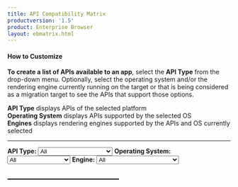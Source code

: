 ```yaml
---
title: API Compatibility Matrix
productversion: '1.5'
product: Enterprise Browser
layout: ebmatrix.html
---
```


#### How to Customize
**To create a list of APIs available to an app**, select the **API Type** from the drop-down menu. Optionally, select the operating system and/or the rendering engine currently running on the target or that is being considered as a migration target to see the APIs that support those options. 

**API Type** displays APIs of the selected platform<br>
**Operating System** displays APIs supported by the selected OS<br>
**Engines** displays rendering engines supported by the APIs and OS currently selected 

-----

<div>
	<B>API Type:</B>
	<select id="sel_api_type" onChange="listAPI();">
		<option value="all">All</option>
		<option value="ebapi">Enterprise Browser APIs</option>
		<option value="pb3xapi">PocketBrowser 3.x APIs</option>
		<option value="re2xapi">RhoElements 2.x APIs</option>
	</select>
	<B>Operating System:</B>
	<select id="sel_platform_type" onChange="listAPI();">
		<option value="all">All</option>
		<option value="plat_android">Android</option>
		<option value="plat_wmce">Windows Mobile/CE</option>
	</select>
	<B>Engine:</B>
	<select id="sel_engine_type" onChange="listAPI();">
		<option value="all">All</option>
		<option value="eng_android">Android Stock Webkit</option>
		<option value="eng_ie_wmce">Internet Explorer</option>
		<option value="eng_webkit_wmce">Windows Mobile/CE Webkit</option>
	</select>
	<br><br><table id='tableapilist'></table>
</div>
<style>
	table, th, td {
		border: 1px solid black;
	    border-collapse: collapse;
	}
	th {
	    height: 70px;
	    background-color: #eeeeee;
	    color: black;
	    text-align: center;
	}
	td {
		height: 60px;
		text-align: center;
	}
	table{
		width: 50%
	}
	tr:hover {
		background-color: #eeeeee
	}

</style>
<script type="text/javascript">
		var matrix=[
			{	"apitype":"EnterpriseBrowser API",	"apiname":"<a target='_blank' href='../../api/re2x/apd'>APD	</a>","platform_wmce":"WM/CE",	"platform_android":"Android",	"engine_ie_wmce":"",	"engine_webkit_wmce":"WM/CE Webkit",	"engine_android":"Android Stock Webkit"	},
			{	"apitype":"EnterpriseBrowser API",	"apiname":"<a target='_blank' href='../../api/Application'>Application	</a>","platform_wmce":"WM/CE",	"platform_android":"Android",	"engine_ie_wmce":"",	"engine_webkit_wmce":"WM/CE Webkit",	"engine_android":"Android Stock Webkit"	},
			{	"apitype":"EnterpriseBrowser API",	"apiname":"<a target='_blank' href='../../api/audiocapture'>AudioCapture	</a>","platform_wmce":"WM/CE",	"platform_android":"Android",	"engine_ie_wmce":"",	"engine_webkit_wmce":"WM/CE Webkit",	"engine_android":"Android Stock Webkit"	},
			{	"apitype":"EnterpriseBrowser API",	"apiname":"<a target='_blank' href='../../api/barcode'>Barcode	</a>","platform_wmce":"WM/CE",	"platform_android":"Android",	"engine_ie_wmce":"",	"engine_webkit_wmce":"WM/CE Webkit",	"engine_android":"Android Stock Webkit"	},
			{	"apitype":"EnterpriseBrowser API",	"apiname":"<a target='_blank' href='../../api/battery'>Battery	</a>","platform_wmce":"WM/CE",	"platform_android":"Android",	"engine_ie_wmce":"",	"engine_webkit_wmce":"WM/CE Webkit",	"engine_android":"Android Stock Webkit"	},
			{	"apitype":"EnterpriseBrowser API",	"apiname":"<a target='_blank' href='../../api/camera'>Camera	</a>","platform_wmce":"WM/CE",	"platform_android":"Android",	"engine_ie_wmce":"",	"engine_webkit_wmce":"WM/CE Webkit",	"engine_android":"Android Stock Webkit"	},
			{	"apitype":"EnterpriseBrowser API",	"apiname":"<a target='_blank' href='../../api/cardreader'>CardReader	</a>","platform_wmce":"WM/CE",	"platform_android":"Android",	"engine_ie_wmce":"",	"engine_webkit_wmce":"WM/CE Webkit",	"engine_android":"Android Stock Webkit"	},
			{	"apitype":"EnterpriseBrowser API",	"apiname":"<a target='_blank' href='../../api/Database'>Database	</a>","platform_wmce":"WM/CE",	"platform_android":"Android",	"engine_ie_wmce":"",	"engine_webkit_wmce":"WM/CE Webkit",	"engine_android":"Android Stock Webkit"	},
			{	"apitype":"EnterpriseBrowser API",	"apiname":"<a target='_blank' href='../../api/device'>Device	</a>","platform_wmce":"WM/CE",	"platform_android":"Android",	"engine_ie_wmce":"",	"engine_webkit_wmce":"WM/CE Webkit",	"engine_android":"Android Stock Webkit"	},
			{	"apitype":"EnterpriseBrowser API",	"apiname":"<a target='_blank' href='../../api/EzNFC'>EzNFC	</a>","platform_wmce":"",	"platform_android":"Android",	"engine_ie_wmce":"",	"engine_webkit_wmce":"",	"engine_android":"Android Stock Webkit"	},
			{	"apitype":"EnterpriseBrowser API",	"apiname":"<a target='_blank' href='../../api/File'>File	</a>","platform_wmce":"WM/CE",	"platform_android":"Android",	"engine_ie_wmce":"",	"engine_webkit_wmce":"WM/CE Webkit",	"engine_android":"Android Stock Webkit"	},
			{	"apitype":"EnterpriseBrowser API",	"apiname":"<a target='_blank' href='../../api/Intent'>Intent	</a>","platform_wmce":"WM/CE",	"platform_android":"Android",	"engine_ie_wmce":"",	"engine_webkit_wmce":"WM/CE Webkit",	"engine_android":"Android Stock Webkit"	},
			{	"apitype":"EnterpriseBrowser API",	"apiname":"<a target='_blank' href='../../api/keycapture'>KeyCapture	</a>","platform_wmce":"WM/CE",	"platform_android":"Android",	"engine_ie_wmce":"",	"engine_webkit_wmce":"WM/CE Webkit",	"engine_android":"Android Stock Webkit"	},
			{	"apitype":"EnterpriseBrowser API",	"apiname":"<a target='_blank' href='../../api/keystate'>KeyState	</a>","platform_wmce":"WM/CE",	"platform_android":"",	"engine_ie_wmce":"",	"engine_webkit_wmce":"WM/CE Webkit",	"engine_android":""	},
			{	"apitype":"EnterpriseBrowser API",	"apiname":"<a target='_blank' href='../../api/Log'>Log	</a>","platform_wmce":"WM/CE",	"platform_android":"Android",	"engine_ie_wmce":"",	"engine_webkit_wmce":"WM/CE Webkit",	"engine_android":"Android Stock Webkit"	},
			{	"apitype":"EnterpriseBrowser API",	"apiname":"<a target='_blank' href='../../api/mediaplayer'>MediaPlayer	</a>","platform_wmce":"WM/CE",	"platform_android":"Android",	"engine_ie_wmce":"",	"engine_webkit_wmce":"WM/CE Webkit",	"engine_android":"Android Stock Webkit"	},
			{	"apitype":"EnterpriseBrowser API",	"apiname":"<a target='_blank' href='../../api/NativeMenubar'>NativeMenubar	</a>","platform_wmce":"WM/CE",	"platform_android":"",	"engine_ie_wmce":"",	"engine_webkit_wmce":"WM/CE Webkit",	"engine_android":""	},
			{	"apitype":"EnterpriseBrowser API",	"apiname":"<a target='_blank' href='../../api/NativeTabbar'>NativeTabbar	</a>","platform_wmce":"WM/CE",	"platform_android":"Android",	"engine_ie_wmce":"",	"engine_webkit_wmce":"WM/CE Webkit",	"engine_android":"Android Stock Webkit"	},
			{	"apitype":"EnterpriseBrowser API",	"apiname":"<a target='_blank' href='../../api/NativeToolbar'>NativeToolbar	</a>","platform_wmce":"WM/CE",	"platform_android":"Android",	"engine_ie_wmce":"",	"engine_webkit_wmce":"WM/CE Webkit",	"engine_android":"Android Stock Webkit"	},
			{	"apitype":"EnterpriseBrowser API",	"apiname":"<a target='_blank' href='../../api/Network'>Network	</a>","platform_wmce":"WM/CE",	"platform_android":"Android",	"engine_ie_wmce":"",	"engine_webkit_wmce":"WM/CE Webkit",	"engine_android":"Android Stock Webkit"	},
			{	"apitype":"EnterpriseBrowser API",	"apiname":"<a target='_blank' href='../../api/Notification'>Notification	</a>","platform_wmce":"WM/CE",	"platform_android":"Android",	"engine_ie_wmce":"",	"engine_webkit_wmce":"WM/CE Webkit",	"engine_android":"Android Stock Webkit"	},
			{	"apitype":"EnterpriseBrowser API",	"apiname":"<a target='_blank' href='../../api/printing'>Printer	</a>","platform_wmce":"WM/CE",	"platform_android":"Android",	"engine_ie_wmce":"",	"engine_webkit_wmce":"WM/CE Webkit",	"engine_android":"Android Stock Webkit"	},
			{	"apitype":"EnterpriseBrowser API",	"apiname":"<a target='_blank' href='../../api/printingzebra'>PrinterZebra	</a>","platform_wmce":"WM/CE",	"platform_android":"Android",	"engine_ie_wmce":"",	"engine_webkit_wmce":"WM/CE Webkit",	"engine_android":"Android Stock Webkit"	},
			{	"apitype":"EnterpriseBrowser API",	"apiname":"<a target='_blank' href='../../api/remotenotification'>RemoteNotification	</a>","platform_wmce":"",	"platform_android":"Android",	"engine_ie_wmce":"",	"engine_webkit_wmce":"",	"engine_android":"Android Stock Webkit"	},
			{	"apitype":"EnterpriseBrowser API",	"apiname":"<a target='_blank' href='../../api/screenorientation'>ScreenOrientation	</a>","platform_wmce":"WM/CE",	"platform_android":"Android",	"engine_ie_wmce":"",	"engine_webkit_wmce":"WM/CE Webkit",	"engine_android":"Android Stock Webkit"	},
			{	"apitype":"EnterpriseBrowser API",	"apiname":"<a target='_blank' href='../../api/sensor'>Sensor	</a>","platform_wmce":"WM/CE",	"platform_android":"Android",	"engine_ie_wmce":"",	"engine_webkit_wmce":"WM/CE Webkit",	"engine_android":"Android Stock Webkit"	},
			{	"apitype":"EnterpriseBrowser API",	"apiname":"<a target='_blank' href='../../api/settingsButton'>SettingsButton	</a>","platform_wmce":"WM/CE",	"platform_android":"Android",	"engine_ie_wmce":"",	"engine_webkit_wmce":"WM/CE Webkit",	"engine_android":"Android Stock Webkit"	},
			{	"apitype":"EnterpriseBrowser API",	"apiname":"<a target='_blank' href='../../api/signalindicators'>SignalIndicators	</a>","platform_wmce":"WM/CE",	"platform_android":"Android",	"engine_ie_wmce":"",	"engine_webkit_wmce":"WM/CE Webkit",	"engine_android":"Android Stock Webkit"	},
			{	"apitype":"EnterpriseBrowser API",	"apiname":"<a target='_blank' href='../../api/signature'>Signature	</a>","platform_wmce":"WM/CE",	"platform_android":"Android",	"engine_ie_wmce":"",	"engine_webkit_wmce":"WM/CE Webkit",	"engine_android":"Android Stock Webkit"	},
			{	"apitype":"EnterpriseBrowser API",	"apiname":"<a target='_blank' href='../../api/Sip'>SIP	</a>","platform_wmce":"",	"platform_android":"Android",	"engine_ie_wmce":"",	"engine_webkit_wmce":"",	"engine_android":"Android Stock Webkit"	},
			{	"apitype":"EnterpriseBrowser API",	"apiname":"<a target='_blank' href='../../api/smartcradle'>SmartCradle	</a>","platform_wmce":"WM/CE",	"platform_android":"Android",	"engine_ie_wmce":"",	"engine_webkit_wmce":"WM/CE Webkit",	"engine_android":"Android Stock Webkit"	},
			{	"apitype":"EnterpriseBrowser API",	"apiname":"<a target='_blank' href='../../api/system'>System	</a>","platform_wmce":"WM/CE",	"platform_android":"Android",	"engine_ie_wmce":"",	"engine_webkit_wmce":"WM/CE Webkit",	"engine_android":"Android Stock Webkit"	},
			{	"apitype":"EnterpriseBrowser API",	"apiname":"<a target='_blank' href='../../api/Timer'>Timer	</a>","platform_wmce":"WM/CE",	"platform_android":"Android",	"engine_ie_wmce":"",	"engine_webkit_wmce":"WM/CE Webkit",	"engine_android":"Android Stock Webkit"	},
			{	"apitype":"EnterpriseBrowser API",	"apiname":"<a target='_blank' href='../../api/webview'>Webview	</a>","platform_wmce":"WM/CE",	"platform_android":"Android",	"engine_ie_wmce":"",	"engine_webkit_wmce":"WM/CE Webkit",	"engine_android":"Android Stock Webkit"	},
			{	"apitype":"RhoElements 2.X API",	"apiname":"<a target='_blank' href='../../api/re2x/addressbar'>AddressBar	</a>","platform_wmce":"WM/CE",	"platform_android":"Android",	"engine_ie_wmce":"",	"engine_webkit_wmce":"WM/CE Webkit",	"engine_android":"Android Stock Webkit"	},
			{	"apitype":"RhoElements 2.X API",	"apiname":"<a target='_blank' href='../../api/re2x/airbeam'>Airbeam	</a>","platform_wmce":"WM/CE",	"platform_android":"",	"engine_ie_wmce":"",	"engine_webkit_wmce":"WM/CE Webkit",	"engine_android":""	},
			{	"apitype":"RhoElements 2.X API",	"apiname":"<a target='_blank' href='../../api/re2x/alarm'>Alarm	</a>","platform_wmce":"WM/CE",	"platform_android":"Android",	"engine_ie_wmce":"",	"engine_webkit_wmce":"WM/CE Webkit",	"engine_android":"Android Stock Webkit"	},
			{	"apitype":"RhoElements 2.X API",	"apiname":"<a target='_blank' href='../../api/re2x/apd'>APD	</a>","platform_wmce":"WM/CE",	"platform_android":"Android",	"engine_ie_wmce":"",	"engine_webkit_wmce":"WM/CE Webkit",	"engine_android":"Android Stock Webkit"	},
			{	"apitype":"RhoElements 2.X API",	"apiname":"<a target='_blank' href='../../api/re2x/application'>Application	</a>","platform_wmce":"WM/CE",	"platform_android":"Android",	"engine_ie_wmce":"",	"engine_webkit_wmce":"WM/CE Webkit",	"engine_android":"Android Stock Webkit"	},
			{	"apitype":"RhoElements 2.X API",	"apiname":"<a target='_blank' href='../../api/re2x/AudioCapture'>AudioCapture	</a>","platform_wmce":"WM/CE",	"platform_android":"Android",	"engine_ie_wmce":"",	"engine_webkit_wmce":"WM/CE Webkit",	"engine_android":"Android Stock Webkit"	},
			{	"apitype":"RhoElements 2.X API",	"apiname":"<a target='_blank' href='../../api/re2x/backbutton'>BackButton	</a>","platform_wmce":"WM/CE",	"platform_android":"Android",	"engine_ie_wmce":"",	"engine_webkit_wmce":"WM/CE Webkit",	"engine_android":"Android Stock Webkit"	},
			{	"apitype":"RhoElements 2.X API",	"apiname":"<a target='_blank' href='../../api/re2x/backlight'>Backlight	</a>","platform_wmce":"WM/CE",	"platform_android":"Android",	"engine_ie_wmce":"",	"engine_webkit_wmce":"WM/CE Webkit",	"engine_android":"Android Stock Webkit"	},
			{	"apitype":"RhoElements 2.X API",	"apiname":"<a target='_blank' href='../../api/re2x/battery'>Battery	</a>","platform_wmce":"WM/CE",	"platform_android":"Android",	"engine_ie_wmce":"",	"engine_webkit_wmce":"WM/CE Webkit",	"engine_android":"Android Stock Webkit"	},
			{	"apitype":"RhoElements 2.X API",	"apiname":"<a target='_blank' href='../../api/re2x/bottomcommandarea'>BottomCommandArea	</a>","platform_wmce":"WM/CE",	"platform_android":"",	"engine_ie_wmce":"",	"engine_webkit_wmce":"WM/CE Webkit",	"engine_android":""	},
			{	"apitype":"RhoElements 2.X API",	"apiname":"<a target='_blank' href='../../api/re2x/cardreader'>CardReader	</a>","platform_wmce":"WM/CE",	"platform_android":"Android",	"engine_ie_wmce":"",	"engine_webkit_wmce":"WM/CE Webkit",	"engine_android":"Android Stock Webkit"	},
			{	"apitype":"RhoElements 2.X API",	"apiname":"<a target='_blank' href='../../api/re2x/comm'>Comm	</a>","platform_wmce":"WM/CE",	"platform_android":"",	"engine_ie_wmce":"",	"engine_webkit_wmce":"WM/CE Webkit",	"engine_android":""	},
			{	"apitype":"RhoElements 2.X API",	"apiname":"<a target='_blank' href='../../api/re2x/toc_decoders'>Decoders	</a>","platform_wmce":"WM/CE",	"platform_android":"Android",	"engine_ie_wmce":"",	"engine_webkit_wmce":"WM/CE Webkit",	"engine_android":"Android Stock Webkit"	},
			{	"apitype":"RhoElements 2.X API",	"apiname":"<a target='_blank' href='../../api/re2x/device'>Device	</a>","platform_wmce":"WM/CE",	"platform_android":"Android",	"engine_ie_wmce":"",	"engine_webkit_wmce":"WM/CE Webkit",	"engine_android":"Android Stock Webkit"	},
			{	"apitype":"RhoElements 2.X API",	"apiname":"<a target='_blank' href='../../api/re2x/EMMLProfile'>EMML Profile	</a>","platform_wmce":"WM/CE",	"platform_android":"Android",	"engine_ie_wmce":"",	"engine_webkit_wmce":"WM/CE Webkit",	"engine_android":"Android Stock Webkit"	},
			{	"apitype":"RhoElements 2.X API",	"apiname":"<a target='_blank' href='../../api/re2x/FileTransfer'>FileTransfer	</a>","platform_wmce":"WM/CE",	"platform_android":"Android",	"engine_ie_wmce":"",	"engine_webkit_wmce":"WM/CE Webkit",	"engine_android":"Android Stock Webkit"	},
			{	"apitype":"RhoElements 2.X API",	"apiname":"<a target='_blank' href='../../api/re2x/forwardbutton'>ForwardButton	</a>","platform_wmce":"WM/CE",	"platform_android":"Android",	"engine_ie_wmce":"",	"engine_webkit_wmce":"WM/CE Webkit",	"engine_android":"Android Stock Webkit"	},
			{	"apitype":"RhoElements 2.X API",	"apiname":"<a target='_blank' href='../../api/re2x/generic'>Generic	</a>","platform_wmce":"WM/CE",	"platform_android":"Android",	"engine_ie_wmce":"",	"engine_webkit_wmce":"WM/CE Webkit",	"engine_android":"Android Stock Webkit"	},
			{	"apitype":"RhoElements 2.X API",	"apiname":"<a target='_blank' href='../../api/re2x/Gesture'>Gesture	</a>","platform_wmce":"WM/CE",	"platform_android":"Android",	"engine_ie_wmce":"",	"engine_webkit_wmce":"WM/CE Webkit",	"engine_android":"Android Stock Webkit"	},
			{	"apitype":"RhoElements 2.X API",	"apiname":"<a target='_blank' href='../../api/re2x/gobutton'>GoButton	</a>","platform_wmce":"WM/CE",	"platform_android":"Android",	"engine_ie_wmce":"",	"engine_webkit_wmce":"WM/CE Webkit",	"engine_android":"Android Stock Webkit"	},
			{	"apitype":"RhoElements 2.X API",	"apiname":"<a target='_blank' href='../../api/re2x/History'>History	</a>","platform_wmce":"WM/CE",	"platform_android":"Android",	"engine_ie_wmce":"",	"engine_webkit_wmce":"WM/CE Webkit",	"engine_android":"Android Stock Webkit"	},
			{	"apitype":"RhoElements 2.X API",	"apiname":"<a target='_blank' href='../../api/re2x/HomeButton'>HomeButton	</a>","platform_wmce":"WM/CE",	"platform_android":"Android",	"engine_ie_wmce":"",	"engine_webkit_wmce":"WM/CE Webkit",	"engine_android":"Android Stock Webkit"	},
			{	"apitype":"RhoElements 2.X API",	"apiname":"<a target='_blank' href='../../api/re2x/hourglass'>Hourglass	</a>","platform_wmce":"WM/CE",	"platform_android":"Android",	"engine_ie_wmce":"",	"engine_webkit_wmce":"WM/CE Webkit",	"engine_android":"Android Stock Webkit"	},
			{	"apitype":"RhoElements 2.X API",	"apiname":"<a target='_blank' href='../../api/re2x/imager'>Imager	</a>","platform_wmce":"WM/CE",	"platform_android":"Android",	"engine_ie_wmce":"",	"engine_webkit_wmce":"WM/CE Webkit",	"engine_android":"Android Stock Webkit"	},
			{	"apitype":"RhoElements 2.X API",	"apiname":"<a target='_blank' href='../../api/re2x/keycapture'>KeyCapture	</a>","platform_wmce":"WM/CE",	"platform_android":"Android",	"engine_ie_wmce":"",	"engine_webkit_wmce":"WM/CE Webkit",	"engine_android":"Android Stock Webkit"	},
			{	"apitype":"RhoElements 2.X API",	"apiname":"<a target='_blank' href='../../api/re2x/Keylight'>KeyLight	</a>","platform_wmce":"WM/CE",	"platform_android":"",	"engine_ie_wmce":"",	"engine_webkit_wmce":"WM/CE Webkit",	"engine_android":""	},
			{	"apitype":"RhoElements 2.X API",	"apiname":"<a target='_blank' href='../../api/re2x/keystate'>KeyState	</a>","platform_wmce":"WM/CE",	"platform_android":"",	"engine_ie_wmce":"",	"engine_webkit_wmce":"WM/CE Webkit",	"engine_android":""	},
			{	"apitype":"RhoElements 2.X API",	"apiname":"<a target='_blank' href='../../api/re2x/mediaPlayer'>MediaPlayer	</a>","platform_wmce":"WM/CE",	"platform_android":"Android",	"engine_ie_wmce":"",	"engine_webkit_wmce":"WM/CE Webkit",	"engine_android":"Android Stock Webkit"	},
			{	"apitype":"RhoElements 2.X API",	"apiname":"<a target='_blank' href='../../api/re2x/memory'>Memory	</a>","platform_wmce":"WM/CE",	"platform_android":"",	"engine_ie_wmce":"",	"engine_webkit_wmce":"WM/CE Webkit",	"engine_android":""	},
			{	"apitype":"RhoElements 2.X API",	"apiname":"<a target='_blank' href='../../api/re2x/minimizebutton'>MinimizeButton	</a>","platform_wmce":"WM/CE",	"platform_android":"Android",	"engine_ie_wmce":"",	"engine_webkit_wmce":"WM/CE Webkit",	"engine_android":"Android Stock Webkit"	},
			{	"apitype":"RhoElements 2.X API",	"apiname":"<a target='_blank' href='../../api/re2x/network'>Network	</a>","platform_wmce":"WM/CE",	"platform_android":"Android",	"engine_ie_wmce":"",	"engine_webkit_wmce":"WM/CE Webkit",	"engine_android":"Android Stock Webkit"	},
			{	"apitype":"RhoElements 2.X API",	"apiname":"<a target='_blank' href='../../api/re2x/notification'>Notification	</a>","platform_wmce":"WM/CE",	"platform_android":"Android",	"engine_ie_wmce":"",	"engine_webkit_wmce":"WM/CE Webkit",	"engine_android":"Android Stock Webkit"	},
			{	"apitype":"RhoElements 2.X API",	"apiname":"<a target='_blank' href='../../api/re2x/odax'>ODAX	</a>","platform_wmce":"WM/CE",	"platform_android":"",	"engine_ie_wmce":"",	"engine_webkit_wmce":"WM/CE Webkit",	"engine_android":""	},
			{	"apitype":"RhoElements 2.X API",	"apiname":"<a target='_blank' href='../../api/re2x/poweron'>PowerOn	</a>","platform_wmce":"WM/CE",	"platform_android":"",	"engine_ie_wmce":"",	"engine_webkit_wmce":"WM/CE Webkit",	"engine_android":""	},
			{	"apitype":"RhoElements 2.X API",	"apiname":"<a target='_blank' href='../../api/re2x/push'>Push	</a>","platform_wmce":"WM/CE",	"platform_android":"Android",	"engine_ie_wmce":"",	"engine_webkit_wmce":"WM/CE Webkit",	"engine_android":"Android Stock Webkit"	},
			{	"apitype":"RhoElements 2.X API",	"apiname":"<a target='_blank' href='../../api/re2x/quitbutton'>Quit Button	</a>","platform_wmce":"WM/CE",	"platform_android":"Android",	"engine_ie_wmce":"",	"engine_webkit_wmce":"WM/CE Webkit",	"engine_android":"Android Stock Webkit"	},
			{	"apitype":"RhoElements 2.X API",	"apiname":"<a target='_blank' href='../../api/re2x/RawSensor'>RawSensor	</a>","platform_wmce":"WM/CE",	"platform_android":"Android",	"engine_ie_wmce":"",	"engine_webkit_wmce":"WM/CE Webkit",	"engine_android":"Android Stock Webkit"	},
			{	"apitype":"RhoElements 2.X API",	"apiname":"<a target='_blank' href='../../api/re2x/reboot'>Reboot	</a>","platform_wmce":"WM/CE",	"platform_android":"",	"engine_ie_wmce":"",	"engine_webkit_wmce":"WM/CE Webkit",	"engine_android":""	},
			{	"apitype":"RhoElements 2.X API",	"apiname":"<a target='_blank' href='../../api/re2x/registry'>Registry	</a>","platform_wmce":"WM/CE",	"platform_android":"",	"engine_ie_wmce":"",	"engine_webkit_wmce":"WM/CE Webkit",	"engine_android":""	},
			{	"apitype":"RhoElements 2.X API",	"apiname":"<a target='_blank' href='../../api/re2x/reloadbutton'>Reload Button	</a>","platform_wmce":"WM/CE",	"platform_android":"Android",	"engine_ie_wmce":"",	"engine_webkit_wmce":"WM/CE Webkit",	"engine_android":"Android Stock Webkit"	},
			{	"apitype":"RhoElements 2.X API",	"apiname":"<a target='_blank' href='../../api/re2x/rfid'>RFID	</a>","platform_wmce":"WM/CE",	"platform_android":"",	"engine_ie_wmce":"",	"engine_webkit_wmce":"WM/CE Webkit",	"engine_android":""	},
			{	"apitype":"RhoElements 2.X API",	"apiname":"<a target='_blank' href='../../api/re2x/RSM'>RSM	</a>","platform_wmce":"WM/CE",	"platform_android":"",	"engine_ie_wmce":"",	"engine_webkit_wmce":"WM/CE Webkit",	"engine_android":""	},
			{	"apitype":"RhoElements 2.X API",	"apiname":"<a target='_blank' href='../../api/re2x/scanner'>Scanner	</a>","platform_wmce":"WM/CE",	"platform_android":"Android",	"engine_ie_wmce":"",	"engine_webkit_wmce":"WM/CE Webkit",	"engine_android":"Android Stock Webkit"	},
			{	"apitype":"RhoElements 2.X API",	"apiname":"<a target='_blank' href='../../api/re2x/screenorientation'>ScreenOrientation	</a>","platform_wmce":"WM/CE",	"platform_android":"Android",	"engine_ie_wmce":"",	"engine_webkit_wmce":"WM/CE Webkit",	"engine_android":"Android Stock Webkit"	},
			{	"apitype":"RhoElements 2.X API",	"apiname":"<a target='_blank' href='../../api/re2x/signal'>Signal	</a>","platform_wmce":"WM/CE",	"platform_android":"Android",	"engine_ie_wmce":"",	"engine_webkit_wmce":"WM/CE Webkit",	"engine_android":"Android Stock Webkit"	},
			{	"apitype":"RhoElements 2.X API",	"apiname":"<a target='_blank' href='../../api/re2x/SignatureCapture'>SignatureCapture	</a>","platform_wmce":"WM/CE",	"platform_android":"Android",	"engine_ie_wmce":"",	"engine_webkit_wmce":"WM/CE Webkit",	"engine_android":"Android Stock Webkit"	},
			{	"apitype":"RhoElements 2.X API",	"apiname":"<a target='_blank' href='../../api/re2x/sip'>SIP	</a>","platform_wmce":"WM/CE",	"platform_android":"",	"engine_ie_wmce":"",	"engine_webkit_wmce":"WM/CE Webkit",	"engine_android":""	},
			{	"apitype":"RhoElements 2.X API",	"apiname":"<a target='_blank' href='../../api/re2x/sipbutton'>SIPButton	</a>","platform_wmce":"WM/CE",	"platform_android":"Android",	"engine_ie_wmce":"",	"engine_webkit_wmce":"WM/CE Webkit",	"engine_android":"Android Stock Webkit"	},
			{	"apitype":"RhoElements 2.X API",	"apiname":"<a target='_blank' href='../../api/re2x/stopbutton'>StopButton	</a>","platform_wmce":"WM/CE",	"platform_android":"Android",	"engine_ie_wmce":"",	"engine_webkit_wmce":"WM/CE Webkit",	"engine_android":"Android Stock Webkit"	},
			{	"apitype":"RhoElements 2.X API",	"apiname":"<a target='_blank' href='../../api/re2x/stylus'>Stylus	</a>","platform_wmce":"WM/CE",	"platform_android":"Android",	"engine_ie_wmce":"",	"engine_webkit_wmce":"WM/CE Webkit",	"engine_android":"Android Stock Webkit"	},
			{	"apitype":"RhoElements 2.X API",	"apiname":"<a target='_blank' href='../../api/re2x/systemTime'>SystemTime	</a>","platform_wmce":"WM/CE",	"platform_android":"",	"engine_ie_wmce":"",	"engine_webkit_wmce":"WM/CE Webkit",	"engine_android":""	},
			{	"apitype":"RhoElements 2.X API",	"apiname":"<a target='_blank' href='../../api/re2x/timer'>Timer	</a>","platform_wmce":"WM/CE",	"platform_android":"Android",	"engine_ie_wmce":"",	"engine_webkit_wmce":"WM/CE Webkit",	"engine_android":"Android Stock Webkit"	},
			{	"apitype":"RhoElements 2.X API",	"apiname":"<a target='_blank' href='../../api/re2x/topcommandarea'>TopCommandArea	</a>","platform_wmce":"WM/CE",	"platform_android":"",	"engine_ie_wmce":"",	"engine_webkit_wmce":"WM/CE Webkit",	"engine_android":""	},
			{	"apitype":"RhoElements 2.X API",	"apiname":"<a target='_blank' href='../../api/re2x/VideoCapture'>VideoCapture	</a>","platform_wmce":"WM/CE",	"platform_android":"Android",	"engine_ie_wmce":"",	"engine_webkit_wmce":"WM/CE Webkit",	"engine_android":"Android Stock Webkit"	},
			{	"apitype":"RhoElements 2.X API",	"apiname":"<a target='_blank' href='../../api/re2x/volume'>Volume	</a>","platform_wmce":"WM/CE",	"platform_android":"Android",	"engine_ie_wmce":"",	"engine_webkit_wmce":"WM/CE Webkit",	"engine_android":"Android Stock Webkit"	},
			{	"apitype":"RhoElements 2.X API",	"apiname":"<a target='_blank' href='../../api/re2x/wake'>Wake	</a>","platform_wmce":"",	"platform_android":"Android",	"engine_ie_wmce":"",	"engine_webkit_wmce":"",	"engine_android":"Android Stock Webkit"	},
			{	"apitype":"RhoElements 2.X API",	"apiname":"<a target='_blank' href='../../api/re2x/zoom'>Zoom	</a>","platform_wmce":"WM/CE",	"platform_android":"Android",	"engine_ie_wmce":"",	"engine_webkit_wmce":"WM/CE Webkit",	"engine_android":"Android Stock Webkit"	},
			{	"apitype":"RhoElements 2.X API",	"apiname":"<a target='_blank' href='../../api/re2x/zoomTextButton'>ZoomTextButton	</a>","platform_wmce":"WM/CE",	"platform_android":"Android",	"engine_ie_wmce":"",	"engine_webkit_wmce":"WM/CE Webkit",	"engine_android":"Android Stock Webkit"	},
			{	"apitype":"PocketBrowser 3.X API",	"apiname":"<a target='_blank' href='../../api/pb3x/addressbar'>AddressBar	</a>","platform_wmce":"WM/CE",	"platform_android":"Android",	"engine_ie_wmce":"Internet Explorer",	"engine_webkit_wmce":"WM/CE Webkit",	"engine_android":"Android Stock Webkit"	},
			{	"apitype":"PocketBrowser 3.X API",	"apiname":"<a target='_blank' href='../../api/pb3x/toc_airbeam'>Airbeam Smart	</a>","platform_wmce":"WM/CE",	"platform_android":"",	"engine_ie_wmce":"Internet Explorer",	"engine_webkit_wmce":"WM/CE Webkit",	"engine_android":""	},
			{	"apitype":"PocketBrowser 3.X API",	"apiname":"<a target='_blank' href='../../api/pb3x/alarm'>Alarm	</a>","platform_wmce":"WM/CE",	"platform_android":"Android",	"engine_ie_wmce":"Internet Explorer",	"engine_webkit_wmce":"WM/CE Webkit",	"engine_android":"Android Stock Webkit"	},
			{	"apitype":"PocketBrowser 3.X API",	"apiname":"<a target='_blank' href='../../api/pb3x/toc_apd'>APD	</a>","platform_wmce":"WM/CE",	"platform_android":"Android",	"engine_ie_wmce":"Internet Explorer",	"engine_webkit_wmce":"WM/CE Webkit",	"engine_android":"Android Stock Webkit"	},
			{	"apitype":"PocketBrowser 3.X API",	"apiname":"<a target='_blank' href='../../api/pb3x/application'>Application	</a>","platform_wmce":"WM/CE",	"platform_android":"Android",	"engine_ie_wmce":"Internet Explorer",	"engine_webkit_wmce":"WM/CE Webkit",	"engine_android":"Android Stock Webkit"	},
			{	"apitype":"PocketBrowser 3.X API",	"apiname":"<a target='_blank' href='../../api/pb3x/backbutton'>BackButton	</a>","platform_wmce":"WM/CE",	"platform_android":"Android",	"engine_ie_wmce":"Internet Explorer",	"engine_webkit_wmce":"WM/CE Webkit",	"engine_android":"Android Stock Webkit"	},
			{	"apitype":"PocketBrowser 3.X API",	"apiname":"<a target='_blank' href='../../api/pb3x/backlight'>Backlight	</a>","platform_wmce":"WM/CE",	"platform_android":"Android",	"engine_ie_wmce":"Internet Explorer",	"engine_webkit_wmce":"WM/CE Webkit",	"engine_android":"Android Stock Webkit"	},
			{	"apitype":"PocketBrowser 3.X API",	"apiname":"<a target='_blank' href='../../api/pb3x/battery'>Battery	</a>","platform_wmce":"WM/CE",	"platform_android":"Android",	"engine_ie_wmce":"Internet Explorer",	"engine_webkit_wmce":"WM/CE Webkit",	"engine_android":"Android Stock Webkit"	},
			{	"apitype":"PocketBrowser 3.X API",	"apiname":"<a target='_blank' href='../../api/pb3x/bottomcommandarea'>BottomCommandArea	</a>","platform_wmce":"WM/CE",	"platform_android":"",	"engine_ie_wmce":"Internet Explorer",	"engine_webkit_wmce":"WM/CE Webkit",	"engine_android":""	},
			{	"apitype":"PocketBrowser 3.X API",	"apiname":"<a target='_blank' href='../../api/pb3x/cardreader'>CardReader	</a>","platform_wmce":"WM/CE",	"platform_android":"Android",	"engine_ie_wmce":"Internet Explorer",	"engine_webkit_wmce":"WM/CE Webkit",	"engine_android":"Android Stock Webkit"	},
			{	"apitype":"PocketBrowser 3.X API",	"apiname":"<a target='_blank' href='../../api/pb3x/comm'>Comm	</a>","platform_wmce":"WM/CE",	"platform_android":"",	"engine_ie_wmce":"Internet Explorer",	"engine_webkit_wmce":"WM/CE Webkit",	"engine_android":""	},
			{	"apitype":"PocketBrowser 3.X API",	"apiname":"<a target='_blank' href='../../api/pb3x/decoders'>Decoders	</a>","platform_wmce":"WM/CE",	"platform_android":"Android",	"engine_ie_wmce":"Internet Explorer",	"engine_webkit_wmce":"WM/CE Webkit",	"engine_android":"Android Stock Webkit"	},
			{	"apitype":"PocketBrowser 3.X API",	"apiname":"<a target='_blank' href='../../api/pb3x/device'>Device	</a>","platform_wmce":"WM/CE",	"platform_android":"",	"engine_ie_wmce":"Internet Explorer",	"engine_webkit_wmce":"WM/CE Webkit",	"engine_android":""	},
			{	"apitype":"PocketBrowser 3.X API",	"apiname":"<a target='_blank' href='../../api/pb3x/emmlprofile'>EMMLProfile	</a>","platform_wmce":"WM/CE",	"platform_android":"Android",	"engine_ie_wmce":"Internet Explorer",	"engine_webkit_wmce":"WM/CE Webkit",	"engine_android":"Android Stock Webkit"	},
			{	"apitype":"PocketBrowser 3.X API",	"apiname":"<a target='_blank' href='../../api/pb3x/filetransfer'>FileTransfer	</a>","platform_wmce":"WM/CE",	"platform_android":"Android",	"engine_ie_wmce":"Internet Explorer",	"engine_webkit_wmce":"WM/CE Webkit",	"engine_android":"Android Stock Webkit"	},
			{	"apitype":"PocketBrowser 3.X API",	"apiname":"<a target='_blank' href='../../api/pb3x/forwardbutton'>ForwardButton	</a>","platform_wmce":"WM/CE",	"platform_android":"Android",	"engine_ie_wmce":"Internet Explorer",	"engine_webkit_wmce":"WM/CE Webkit",	"engine_android":"Android Stock Webkit"	},
			{	"apitype":"PocketBrowser 3.X API",	"apiname":"<a target='_blank' href='../../api/pb3x/toc_generic'>Generic	</a>","platform_wmce":"WM/CE",	"platform_android":"Android",	"engine_ie_wmce":"Internet Explorer",	"engine_webkit_wmce":"WM/CE Webkit",	"engine_android":"Android Stock Webkit"	},
			{	"apitype":"PocketBrowser 3.X API",	"apiname":"<a target='_blank' href='../../api/pb3x/gesture'>Gesture	</a>","platform_wmce":"WM/CE",	"platform_android":"Android",	"engine_ie_wmce":"Internet Explorer",	"engine_webkit_wmce":"WM/CE Webkit",	"engine_android":"Android Stock Webkit"	},
			{	"apitype":"PocketBrowser 3.X API",	"apiname":"<a target='_blank' href='../../api/pb3x/gobutton'>GoButton	</a>","platform_wmce":"WM/CE",	"platform_android":"Android",	"engine_ie_wmce":"Internet Explorer",	"engine_webkit_wmce":"WM/CE Webkit",	"engine_android":"Android Stock Webkit"	},
			{	"apitype":"PocketBrowser 3.X API",	"apiname":"<a target='_blank' href='../../api/pb3x/historyback'>HistoryBack	</a>","platform_wmce":"WM/CE",	"platform_android":"Android",	"engine_ie_wmce":"Internet Explorer",	"engine_webkit_wmce":"WM/CE Webkit",	"engine_android":"Android Stock Webkit"	},
			{	"apitype":"PocketBrowser 3.X API",	"apiname":"<a target='_blank' href='../../api/pb3x/homebutton'>HomeButton	</a>","platform_wmce":"WM/CE",	"platform_android":"Android",	"engine_ie_wmce":"Internet Explorer",	"engine_webkit_wmce":"WM/CE Webkit",	"engine_android":"Android Stock Webkit"	},
			{	"apitype":"PocketBrowser 3.X API",	"apiname":"<a target='_blank' href='../../api/pb3x/hourglass'>Hourglass	</a>","platform_wmce":"WM/CE",	"platform_android":"Android",	"engine_ie_wmce":"Internet Explorer",	"engine_webkit_wmce":"WM/CE Webkit",	"engine_android":"Android Stock Webkit"	},
			{	"apitype":"PocketBrowser 3.X API",	"apiname":"<a target='_blank' href='../../api/pb3x/imager'>Imager	</a>","platform_wmce":"WM/CE",	"platform_android":"Android",	"engine_ie_wmce":"Internet Explorer",	"engine_webkit_wmce":"WM/CE Webkit",	"engine_android":"Android Stock Webkit"	},
			{	"apitype":"PocketBrowser 3.X API",	"apiname":"<a target='_blank' href='../../api/pb3x/keycapture'>KeyCapture	</a>","platform_wmce":"WM/CE",	"platform_android":"Android",	"engine_ie_wmce":"Internet Explorer",	"engine_webkit_wmce":"WM/CE Webkit",	"engine_android":"Android Stock Webkit"	},
			{	"apitype":"PocketBrowser 3.X API",	"apiname":"<a target='_blank' href='../../api/pb3x/keylight'>KeyLight	</a>","platform_wmce":"WM/CE",	"platform_android":"",	"engine_ie_wmce":"Internet Explorer",	"engine_webkit_wmce":"WM/CE Webkit",	"engine_android":""	},
			{	"apitype":"PocketBrowser 3.X API",	"apiname":"<a target='_blank' href='../../api/pb3x/keystate'>KeyState	</a>","platform_wmce":"WM/CE",	"platform_android":"",	"engine_ie_wmce":"Internet Explorer",	"engine_webkit_wmce":"WM/CE Webkit",	"engine_android":""	},
			{	"apitype":"PocketBrowser 3.X API",	"apiname":"<a target='_blank' href='../../api/pb3x/toc_microflash'>Microflash ActiveX Object	</a>","platform_wmce":"WM/CE",	"platform_android":"",	"engine_ie_wmce":"Internet Explorer",	"engine_webkit_wmce":"WM/CE Webkit",	"engine_android":""	},
			{	"apitype":"PocketBrowser 3.X API",	"apiname":"<a target='_blank' href='../../api/pb3x/minimizebutton'>MinimizeButton	</a>","platform_wmce":"WM/CE",	"platform_android":"Android",	"engine_ie_wmce":"Internet Explorer",	"engine_webkit_wmce":"WM/CE Webkit",	"engine_android":"Android Stock Webkit"	},
			{	"apitype":"PocketBrowser 3.X API",	"apiname":"<a target='_blank' href='../../api/pb3x/notification'>Notification	</a>","platform_wmce":"WM/CE",	"platform_android":"Android",	"engine_ie_wmce":"Internet Explorer",	"engine_webkit_wmce":"WM/CE Webkit",	"engine_android":"Android Stock Webkit"	},
			{	"apitype":"PocketBrowser 3.X API",	"apiname":"<a target='_blank' href='../../api/pb3x/toc_odax'>ODAX	</a>","platform_wmce":"WM/CE",	"platform_android":"",	"engine_ie_wmce":"Internet Explorer",	"engine_webkit_wmce":"WM/CE Webkit",	"engine_android":""	},
			{	"apitype":"PocketBrowser 3.X API",	"apiname":"<a target='_blank' href='../../api/pb3x/poweron'>PowerOn	</a>","platform_wmce":"WM/CE",	"platform_android":"",	"engine_ie_wmce":"Internet Explorer",	"engine_webkit_wmce":"WM/CE Webkit",	"engine_android":""	},
			{	"apitype":"PocketBrowser 3.X API",	"apiname":"<a target='_blank' href='../../api/pb3x/push'>Push	</a>","platform_wmce":"WM/CE",	"platform_android":"Android",	"engine_ie_wmce":"Internet Explorer",	"engine_webkit_wmce":"WM/CE Webkit",	"engine_android":"Android Stock Webkit"	},
			{	"apitype":"PocketBrowser 3.X API",	"apiname":"<a target='_blank' href='../../api/pb3x/quitbutton'>QuitButton	</a>","platform_wmce":"WM/CE",	"platform_android":"Android",	"engine_ie_wmce":"Internet Explorer",	"engine_webkit_wmce":"WM/CE Webkit",	"engine_android":"Android Stock Webkit"	},
			{	"apitype":"PocketBrowser 3.X API",	"apiname":"<a target='_blank' href='../../api/pb3x/reboot'>Reboot	</a>","platform_wmce":"WM/CE",	"platform_android":"",	"engine_ie_wmce":"Internet Explorer",	"engine_webkit_wmce":"WM/CE Webkit",	"engine_android":""	},
			{	"apitype":"PocketBrowser 3.X API",	"apiname":"<a target='_blank' href='../../api/pb3x/registry'>Registry	</a>","platform_wmce":"WM/CE",	"platform_android":"",	"engine_ie_wmce":"Internet Explorer",	"engine_webkit_wmce":"WM/CE Webkit",	"engine_android":""	},
			{	"apitype":"PocketBrowser 3.X API",	"apiname":"<a target='_blank' href='../../api/pb3x/reloadbutton'>ReloadButton	</a>","platform_wmce":"WM/CE",	"platform_android":"Android",	"engine_ie_wmce":"Internet Explorer",	"engine_webkit_wmce":"WM/CE Webkit",	"engine_android":"Android Stock Webkit"	},
			{	"apitype":"PocketBrowser 3.X API",	"apiname":"<a target='_blank' href='../../api/pb3x/rsm'>RSM	</a>","platform_wmce":"WM/CE",	"platform_android":"",	"engine_ie_wmce":"Internet Explorer",	"engine_webkit_wmce":"WM/CE Webkit",	"engine_android":""	},
			{	"apitype":"PocketBrowser 3.X API",	"apiname":"<a target='_blank' href='../../api/pb3x/scanner'>Scanner	</a>","platform_wmce":"WM/CE",	"platform_android":"Android",	"engine_ie_wmce":"Internet Explorer",	"engine_webkit_wmce":"WM/CE Webkit",	"engine_android":"Android Stock Webkit"	},
			{	"apitype":"PocketBrowser 3.X API",	"apiname":"<a target='_blank' href='../../api/pb3x/screenorientation'>ScreenOrientation	</a>","platform_wmce":"WM/CE",	"platform_android":"Android",	"engine_ie_wmce":"Internet Explorer",	"engine_webkit_wmce":"WM/CE Webkit",	"engine_android":"Android Stock Webkit"	},
			{	"apitype":"PocketBrowser 3.X API",	"apiname":"<a target='_blank' href='../../api/pb3x/signal'>Signal	</a>","platform_wmce":"WM/CE",	"platform_android":"Android",	"engine_ie_wmce":"Internet Explorer",	"engine_webkit_wmce":"WM/CE Webkit",	"engine_android":"Android Stock Webkit"	},
			{	"apitype":"PocketBrowser 3.X API",	"apiname":"<a target='_blank' href='../../api/pb3x/signaturecapture'>SignatureCapture	</a>","platform_wmce":"WM/CE",	"platform_android":"Android",	"engine_ie_wmce":"Internet Explorer",	"engine_webkit_wmce":"WM/CE Webkit",	"engine_android":"Android Stock Webkit"	},
			{	"apitype":"PocketBrowser 3.X API",	"apiname":"<a target='_blank' href='../../api/pb3x/sip'>SIP	</a>","platform_wmce":"WM/CE",	"platform_android":"",	"engine_ie_wmce":"Internet Explorer",	"engine_webkit_wmce":"WM/CE Webkit",	"engine_android":""	},
			{	"apitype":"PocketBrowser 3.X API",	"apiname":"<a target='_blank' href='../../api/pb3x/sipbutton'>SIPButton	</a>","platform_wmce":"WM/CE",	"platform_android":"Android",	"engine_ie_wmce":"Internet Explorer",	"engine_webkit_wmce":"WM/CE Webkit",	"engine_android":"Android Stock Webkit"	},
			{	"apitype":"PocketBrowser 3.X API",	"apiname":"<a target='_blank' href='../../api/pb3x/sntp'>SNTP	</a>","platform_wmce":"WM/CE",	"platform_android":"",	"engine_ie_wmce":"Internet Explorer",	"engine_webkit_wmce":"WM/CE Webkit",	"engine_android":""	},
			{	"apitype":"PocketBrowser 3.X API",	"apiname":"<a target='_blank' href='../../api/pb3x/stopbutton'>StopButton	</a>","platform_wmce":"WM/CE",	"platform_android":"Android",	"engine_ie_wmce":"Internet Explorer",	"engine_webkit_wmce":"WM/CE Webkit",	"engine_android":"Android Stock Webkit"	},
			{	"apitype":"PocketBrowser 3.X API",	"apiname":"<a target='_blank' href='../../api/pb3x/stylus'>Stylus	</a>","platform_wmce":"WM/CE",	"platform_android":"Android",	"engine_ie_wmce":"Internet Explorer",	"engine_webkit_wmce":"WM/CE Webkit",	"engine_android":"Android Stock Webkit"	},
			{	"apitype":"PocketBrowser 3.X API",	"apiname":"<a target='_blank' href='../../api/pb3x/textsize'>TextSize	</a>","platform_wmce":"WM/CE",	"platform_android":"Android",	"engine_ie_wmce":"Internet Explorer",	"engine_webkit_wmce":"WM/CE Webkit",	"engine_android":"Android Stock Webkit"	},
			{	"apitype":"PocketBrowser 3.X API",	"apiname":"<a target='_blank' href='../../api/pb3x/timer'>Timer	</a>","platform_wmce":"WM/CE",	"platform_android":"Android",	"engine_ie_wmce":"Internet Explorer",	"engine_webkit_wmce":"WM/CE Webkit",	"engine_android":"Android Stock Webkit"	},
			{	"apitype":"PocketBrowser 3.X API",	"apiname":"<a target='_blank' href='../../api/pb3x/topcommandarea'>TopCommandArea	</a>","platform_wmce":"WM/CE",	"platform_android":"",	"engine_ie_wmce":"Internet Explorer",	"engine_webkit_wmce":"WM/CE Webkit",	"engine_android":""	},
			{	"apitype":"PocketBrowser 3.X API",	"apiname":"<a target='_blank' href='../../api/pb3x/volume'>Volume	</a>","platform_wmce":"WM/CE",	"platform_android":"Android",	"engine_ie_wmce":"Internet Explorer",	"engine_webkit_wmce":"WM/CE Webkit",	"engine_android":"Android Stock Webkit"	},
			{	"apitype":"PocketBrowser 3.X API",	"apiname":"<a target='_blank' href='../../api/pb3x/zoomtextbutton'>ZoomTextButton	</a>","platform_wmce":"WM/CE",	"platform_android":"Android",	"engine_ie_wmce":"Internet Explorer",	"engine_webkit_wmce":"WM/CE Webkit",	"engine_android":"Android Stock Webkit"	}
		];
		var select_apitype="all";
		var select_platform_type="all";
		var select_engine_type="all";

	    function getPlatformData(index){
	    	var returnData = "";
	    	var is_platform_wmce = false;
	    	if(matrix[index].platform_wmce != ""){
	    		returnData = matrix[index].platform_wmce;
	    		is_platform_wmce = true;
	    	}
	    		
	    	if(matrix[index].platform_android != ""){
	    		if(is_platform_wmce == true)
	    			returnData += "<br>" + matrix[index].platform_android;
	    		else
	    			returnData += matrix[index].platform_android;
	    	}
	    	return returnData;	    		
	    }

	    function getEngineData(index){
	    	var returnData = "";
	    	var is_engine_ie_wmce = false;
	    	var is_engine_webkit_wmce = false;

	    	if(matrix[index].engine_ie_wmce != ""){
	    		returnData = matrix[index].engine_ie_wmce;
	    		is_engine_ie_wmce = true;
	    	}
	    		
	    	if(matrix[index].engine_webkit_wmce != ""){
	    		if(is_engine_ie_wmce == true)
	    			returnData += "<br>" + matrix[index].engine_webkit_wmce;
	    		else
	    			returnData += matrix[index].engine_webkit_wmce;
	    		is_engine_webkit_wmce = true;
	    	}

	    	if(matrix[index].engine_android != ""){
	    		if((is_engine_ie_wmce == true) || (is_engine_webkit_wmce == true))
	    			returnData += "<br>" + matrix[index].engine_android;
	    		else
	    			returnData += matrix[index].engine_android;
	    	}

	    	return returnData;
	    }

	    function getAPIType(argument){
	    	if(argument == "all")
	    		return "all";
	    	else if(argument == "ebapi")
	    		return "EnterpriseBrowser API";
	    	else if(argument == "re2xapi")
	    		return "RhoElements 2.X API";
	    	else if(argument == "pb3xapi")
	    		return "PocketBrowser 3.X API";
	    }

	    function getPlatformType(argument){
	    	if(argument == "all")
	    		return "all";
	    	else if(argument == "plat_wmce")
	    		return "WM/CE";
	    	else if(argument == "plat_android")
	    		return "Android";
	    }

	    function getEngineType(argument){
	    	if(argument == "all")
	    		return "all";
	    	else if(argument == "eng_ie_wmce")
	    		return "Internet Explorer";
	    	else if(argument == "eng_webkit_wmce")
	    		return "WM/CE Webkit";
	    	else if(argument == "eng_android")
	    		return "Android Stock Webkit";
	    }

	    function listAPI(){
	    	var opt_api_type_value = document.getElementById('sel_api_type').value;
	    	var opt_platform_type_value = document.getElementById('sel_platform_type').value;
	    	var opt_engine_type_value = document.getElementById('sel_engine_type').value;

	    	select_apitype = getAPIType(opt_api_type_value);
			select_platform_type = getPlatformType(opt_platform_type_value);
			select_engine_type = getEngineType(opt_engine_type_value);

			if( (select_apitype=="all") && (select_platform_type=="all") && (select_engine_type=="all") ){
	    		var tableData = document.getElementById('tableapilist');
	    		tableData.innerHTML = "<tr><th>API Type</th><th>API Name</th><th>Operating System(s)</th><th>Supported Web Views</th></tr>";
	    		for(var index = 0 ; index < matrix.length ; index++){
	    			var platformData = getPlatformData(index);
	    			var engineData = getEngineData(index);
	    			tableData.innerHTML += "<tr><td>" + matrix[index].apitype + "</td><td>" + matrix[index].apiname + "</td><td>" + platformData + "</td><td>" + engineData + "</td></tr>";
	    		}
	    	}
	    	else
	    	{	    	
		    	var tableData = document.getElementById('tableapilist');
	    		tableData.innerHTML = "<tr><th>API Type</th><th>API Name</th><th>Operating System(s)</th><th>Supported Web Views</th></tr>";

	    		for(var index = 0 ; index < matrix.length ; index++){
	    			var check_apitype = (((select_apitype == matrix[index].apitype) || (select_apitype=="all")) ? true : false);
	    			var check_platform_type = (((((select_platform_type == matrix[index].platform_wmce) || (select_platform_type == matrix[index].platform_android)) ? true : false ) || (select_platform_type=="all") ) ? true : false);
	    			var check_engine_type = (((select_engine_type == matrix[index].engine_ie_wmce) || (select_engine_type == matrix[index].engine_webkit_wmce) || (select_engine_type == matrix[index].engine_android) || (select_engine_type=="all")) ? true : false);
	    			
	    			if((check_apitype==true) && (check_platform_type==true) && (check_engine_type==true)){
		    			var platformData = getPlatformData(index);
		    			var engineData = getEngineData(index);
		    			tableData.innerHTML += "<tr><td>" + matrix[index].apitype + "</td><td>" + matrix[index].apiname + "</td><td>" + platformData + "</td><td>" + engineData + "</td></tr>";
		    		}
	    		}
	    	}

	    }

	    function listAllAPI()
	    {
	    	if( (select_apitype=="all") && (select_platform_type=="all") && (select_engine_type=="all") ){
	    		var tableData = document.getElementById('tableapilist');
	    		tableData.innerHTML = "<tr><th>API Type</th><th>API Name</th><th>Operating System(s)</th><th>Supported Web Views</th></tr>";
	    		for(var index = 0 ; index < matrix.length ; index++){
	    			var platformData = getPlatformData(index);
	    			var engineData = getEngineData(index);
	    			tableData.innerHTML += "<tr><td>" + matrix[index].apitype + "</td><td>" + matrix[index].apiname + "</td><td>" + platformData + "</td><td>" + engineData + "</td></tr>";
	    		}
	    	}
	    }
	    window.onload = function(){listAllAPI();};
</script>
